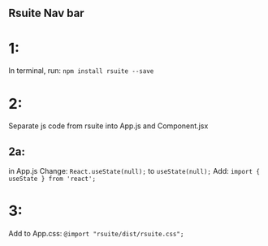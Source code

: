## Rsuite Nav bar
# 1: 
In terminal, run: `npm install rsuite --save`

# 2:
Separate js code from rsuite into App.js and Component.jsx

## 2a:
in App.js
Change: `React.useState(null);` to `useState(null);`
Add: `import { useState } from 'react';`

# 3:
Add to App.css: `@import "rsuite/dist/rsuite.css";`